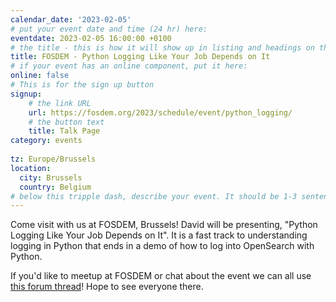 ```yaml
---
calendar_date: '2023-02-05'
# put your event date and time (24 hr) here:
eventdate: 2023-02-05 16:00:00 +0100
# the title - this is how it will show up in listing and headings on the site:
title: FOSDEM - Python Logging Like Your Job Depends on It
# if your event has an online component, put it here:
online: false
# This is for the sign up button
signup:
    # the link URL
    url: https://fosdem.org/2023/schedule/event/python_logging/
    # the button text
    title: Talk Page
category: events
  
tz: Europe/Brussels
location:
  city: Brussels
  country: Belgium
# below this tripple dash, describe your event. It should be 1-3 sentences
---
```


Come visit with us at FOSDEM, Brussels! David will be presenting, "Python Logging Like Your Job Depends on It". It is a fast track to understanding logging in Python that ends in a demo of how to log into OpenSearch with Python.

If you'd like to meetup at FOSDEM or chat about the event we can all use [this forum thread](https://forum.opensearch.org/t/fosdem-2023-thread/12102)! Hope to see everyone there. 
